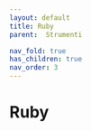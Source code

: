 ```yaml
---
layout: default
title: Ruby 
parent:  Strumenti 

nav_fold: true 
has_children: true
nav_order: 3
---
```


# Ruby 
